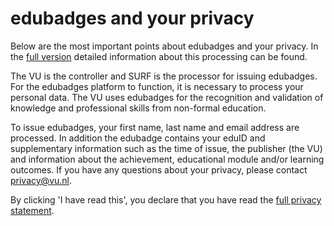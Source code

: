 # edubadges and your privacy

Below are the most important points about edubadges and your privacy. In the [full version](https://raw.githubusercontent.com/edubadges/privacy/master/vrije-universiteit-amsterdam/edubadges-nonformal-text-en.md) detailed information about this processing can be found.

The VU is the controller and SURF is the processor for issuing edubadges. For the edubadges platform to function, it is necessary to process your personal data. The VU uses edubadges for the recognition and validation of knowledge and professional skills from non-formal education.

To issue edubadges, your first name, last name and email address are processed. In addition the edubadge contains your eduID and supplementary information such as the time of issue, the publisher (the VU) and information about the achievement, educational module and/or learning outcomes. If you have any questions about your privacy, please contact privacy@vu.nl.

By clicking 'I have read this', you declare that you have read the [full privacy statement](https://raw.githubusercontent.com/edubadges/privacy/master/vrije-universiteit-amsterdam/edubadges-nonformal-text-en.md).